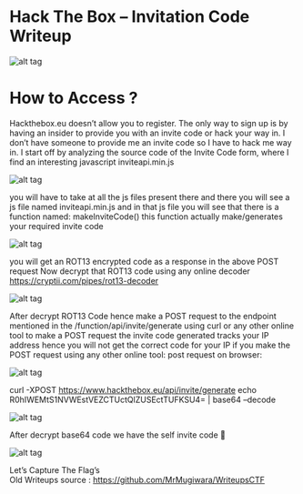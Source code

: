 
# Hack The Box – Invitation Code Writeup

![alt tag](https://github.com/MrMugiwara/WriteupsCTF/blob/master/HackTheBox/InviteCode/pic/inv0.png)

# How to Access ?<br>
Hackthebox.eu doesn’t allow you to register. The only way to sign up is by having an insider to provide you with an invite code or hack your way in.
I don’t have someone to provide me an invite code so I have to hack me way in.
I start off by analyzing the source code of the Invite Code form, where I find an interesting javascript inviteapi.min.js

 ![alt tag](https://github.com/MrMugiwara/WriteupsCTF/blob/master/HackTheBox/InviteCode/pic/inv1.png)

you will have to take at all the js files present there and there you will see a js file named inviteapi.min.js
and in that js file you will see that there is a function named: makeInviteCode() this function actually 
make/generates your required invite code

![alt tag](https://github.com/MrMugiwara/WriteupsCTF/blob/master/HackTheBox/InviteCode/pic/inv2.png)

you will get an ROT13 encrypted code as a response in the above POST request
Now decrypt that ROT13 code using any online decoder
https://cryptii.com/pipes/rot13-decoder

![alt tag](https://github.com/MrMugiwara/WriteupsCTF/blob/master/HackTheBox/InviteCode/pic/inv3.png)

After decrypt ROT13 Code hence make a POST request to the endpoint mentioned in the /function/api/invite/generate  using curl or any other online tool to make a POST request 
the invite code generated tracks your IP address hence you will not get the correct code for your IP if you make the POST request using any other online tool:
post request on browser:
 
![alt tag](https://github.com/MrMugiwara/WriteupsCTF/blob/master/HackTheBox/InviteCode/pic/inv4.png)
 
curl -XPOST https://www.hackthebox.eu/api/invite/generate 
echo R0hIWEMtS1NVWEstVEZCTUctQlZUSEctTUFKSU4= | base64 –decode

![alt tag](https://github.com/MrMugiwara/WriteupsCTF/blob/master/HackTheBox/InviteCode/pic/inv5.png)

After decrypt base64 code we have the self invite code  

![alt tag](https://github.com/MrMugiwara/WriteupsCTF/blob/master/HackTheBox/InviteCode/pic/inv6.png)

Let’s Capture The Flag’s<br>
Old Writeups source : https://github.com/MrMugiwara/WriteupsCTF 
